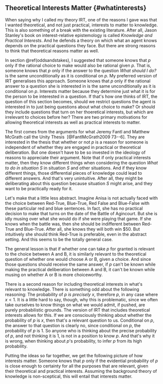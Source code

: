 ## Theoretical Interests Matter {#whatinterests}

When saying why I called my theory IRT, one of the reasons I gave was that I wanted theoretical, and not just practical, interests to matter to knowledge. This is also something of a break with the existing literature. After all, Jason Stanley's book on interest-relative epistemology is called *Knowledge and Practical Interests*. And he defends a theory on which what an agent knows depends on the practical questions they face. But there are strong reasons to think that theoretical reasons matter as well.

In section \@ref(oddsandstakes), I suggested that someone knows that $p$ only if the rational choice to make would also be rational given $p$. That is, someone knows that $p$ only if the answer to the question _What should I do?_ is the same unconditionally as it is conditional on $p$. My preferred version of IRT generalises this approach. Someone knows that $p$ only if the rational answer to a question she is interested in is the same unconditionally as it is conditional on $p$. Interests matter because they determine just what it is for the person to be interested in a question. If that's how one thinks of IRT, the question of this section becomes, should we restrict questions the agent is interested in to just being questions about what choice to make? Or should they include questions that turn on her thoeretical interests, but which are irrelevant to choices before her? There are two primary motivations for allowing theoretical interests as well as practical interests to matter.

The first comes from the arguments for what Jeremy Fantl and Matthew McGrath call the Unity Thesis  [@FantlMcGrath2009 73--6]. They are interested in the thesis that whether or not $p$ is a reason for someone is independent of whether they are  engaged in practical or theoretical deliberation. But one doesn't have to be so invested in the ideology of reasons to appreciate their argument. Note that if only practical interests matter, then they know different things when considering the question _What to do in situation *S*_ in situation *S* and other situations. And if they know different things, those differential pieces of knowledge could lead to different answers. And that's very unintuitive. After all, they might be deliberating about this question because situation *S* might arise, and they want to be practically ready for it.

Let's make that a little less abstract. Imagine Anisa is not actually faced with the choice between Red-True, Blue-True, Red False and Blue-False with these particular red and blue sentences. In fact, she has no practical decision to make that turns on the date of the Battle of Agincourt. But she is idly musing over what she would do if she were playing that game. If she knows when the battle was, then she should be indifferent between Red-True and Blue-True. After all, she knows they will both win \$50. But intuitively she should think Red-True is preferable, even in the abstract setting. And this seems to be the totally general case.

The general lesson is that if whether one can take $p$ for granted is relevant to the choice between A and B, it is similarly relevant to the theoretical question of whether one would choose A or B, given a choice. And since those questions should receive the same answer, if $p$ can't be known while making the practical deliberation between A and B, it can't be known while musing on whether A or B is more choiceworthy.

There is a second reason for including theoretical interests in what's relevant to knowledge. There is something odd about the following reasoning: The probability of *p is precisely x*, therefore $p$, in any case where $x < 1$. It is a little hard to say, though, why this is problematic, since we often take ourselves to know things on what we would admit, if pushed, are purely probabilistic grounds. The version of IRT that includes theoretical interests allows for this. If we are consciously thinking about whether the probability of $p$ is *x*, then that's a relevant question to us. Conditional on $p$, the answer to that question is clearly no, since conditional on $p$, the probability of $p$ is 1. So anyone who is thinking about the precise probability of $p$, and not thinking it is 1, is not in a position to know $p$. And that's why it is wrong, when thinking about $p$'s probability, to infer $p$ from its high probability.

Putting the ideas so far together, we get the following picture of how interests matter. Someone knows that $p$ only if the evidential probability of $p$ is close enough to certainty for all the purposes that are relevant, given their theoretical and practical interests. Assuming the background theory of knowledge is non-sceptical, this will entail that interests matter.
